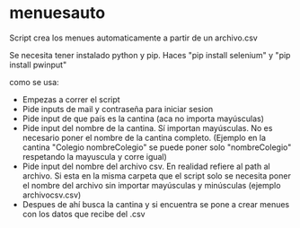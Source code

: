 # menuesauto
Script crea los menues automaticamente a partir de un archivo.csv

Se necesita tener instalado python y pip. Haces "pip install selenium" y "pip install pwinput"

como se usa:

- Empezas a correr el script
- Pide inputs de mail y contraseña para iniciar sesion
- Pide input de que país es la cantina (aca no importa mayúsculas)
- Pide input del nombre de la cantina. Sí importan mayúsculas. No es necesario poner el nombre de la cantina completo. (Ejemplo en la cantina "Colegio nombreColegio" se puede poner solo "nombreColegio" respetando la mayuscula y corre igual)
- Pide input del nombre del archivo csv. En realidad refiere al path al archivo. Si esta en la misma carpeta que el script solo se necesita poner el nombre del archivo sin importar mayúsculas y minúsculas (ejemplo archivocsv.csv)
- Despues de ahí busca la cantina y si encuentra se pone a crear menues con los datos que recibe del .csv

